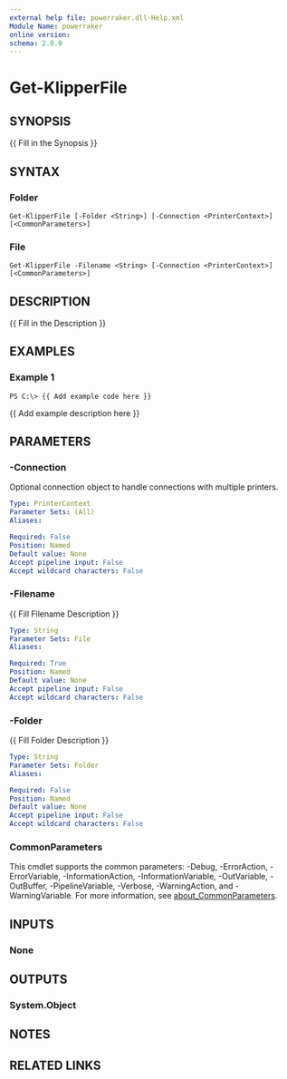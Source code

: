 ```yaml
---
external help file: powerraker.dll-Help.xml
Module Name: powerraker
online version:
schema: 2.0.0
---
```


# Get-KlipperFile

## SYNOPSIS
{{ Fill in the Synopsis }}

## SYNTAX

### Folder
```
Get-KlipperFile [-Folder <String>] [-Connection <PrinterContext>] [<CommonParameters>]
```

### File
```
Get-KlipperFile -Filename <String> [-Connection <PrinterContext>] [<CommonParameters>]
```

## DESCRIPTION
{{ Fill in the Description }}

## EXAMPLES

### Example 1
```
PS C:\> {{ Add example code here }}
```

{{ Add example description here }}

## PARAMETERS

### -Connection
Optional connection object to handle connections with multiple printers.

```yaml
Type: PrinterContext
Parameter Sets: (All)
Aliases:

Required: False
Position: Named
Default value: None
Accept pipeline input: False
Accept wildcard characters: False
```

### -Filename
{{ Fill Filename Description }}

```yaml
Type: String
Parameter Sets: File
Aliases:

Required: True
Position: Named
Default value: None
Accept pipeline input: False
Accept wildcard characters: False
```

### -Folder
{{ Fill Folder Description }}

```yaml
Type: String
Parameter Sets: Folder
Aliases:

Required: False
Position: Named
Default value: None
Accept pipeline input: False
Accept wildcard characters: False
```

### CommonParameters
This cmdlet supports the common parameters: -Debug, -ErrorAction, -ErrorVariable, -InformationAction, -InformationVariable, -OutVariable, -OutBuffer, -PipelineVariable, -Verbose, -WarningAction, and -WarningVariable. For more information, see [about_CommonParameters](http://go.microsoft.com/fwlink/?LinkID=113216).

## INPUTS

### None
## OUTPUTS

### System.Object
## NOTES

## RELATED LINKS
